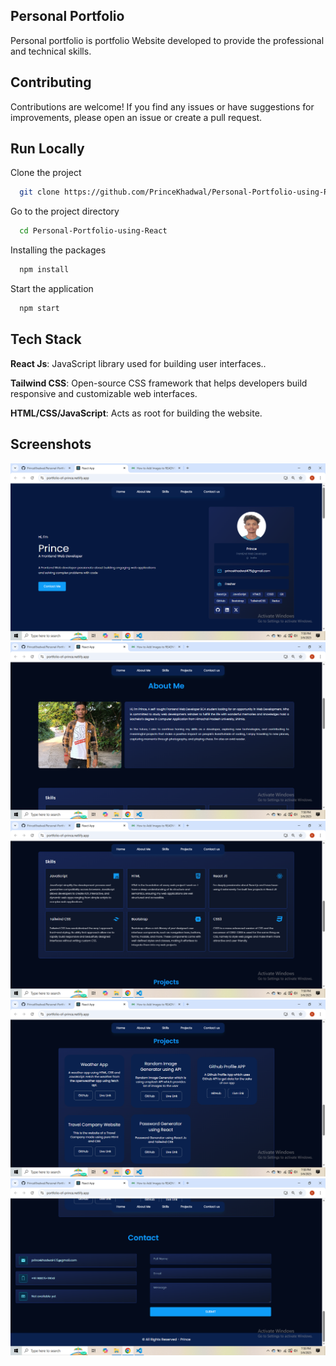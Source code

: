 ## Personal Portfolio 
Personal portfolio is portfolio Website developed to provide the professional and technical skills.


## Contributing
Contributions are welcome! If you find any issues or have suggestions for improvements, please open an issue or create a pull request.


## Run Locally

Clone the project

```bash
  git clone https://github.com/PrinceKhadwal/Personal-Portfolio-using-React
```

Go to the project directory

```bash
  cd Personal-Portfolio-using-React
```

Installing the packages

```bash
  npm install
```

Start the application

```bash
  npm start
```


## Tech Stack

**React Js**: JavaScript library used for building user interfaces..

**Tailwind CSS**: Open-source CSS framework that helps developers build responsive and customizable web interfaces.

**HTML/CSS/JavaScript**: Acts as root for building the website.




## Screenshots

![App Screenshot](https://github.com/PrinceKhadwal/Personal-Portfolio-using-React/blob/main/Screenshots/ss%20(1).png)
![App Screenshot](https://github.com/PrinceKhadwal/Personal-Portfolio-using-React/blob/main/Screenshots/ss%20(2).png)
![App Screenshot](https://github.com/PrinceKhadwal/Personal-Portfolio-using-React/blob/main/Screenshots/ss%20(3).png)
![App Screenshot](https://github.com/PrinceKhadwal/Personal-Portfolio-using-React/blob/main/Screenshots/ss%20(4).png)
![App Screenshot](https://github.com/PrinceKhadwal/Personal-Portfolio-using-React/blob/main/Screenshots/ss%20(5).png)




